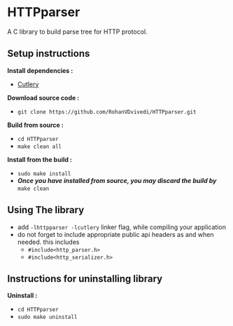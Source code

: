 # HTTPparser
A C library to build parse tree for HTTP protocol.

## Setup instructions
**Install dependencies :**
 * [Cutlery](https://github.com/RohanVDvivedi/Cutlery)

**Download source code :**
 * `git clone https://github.com/RohanVDvivedi/HTTPparser.git`

**Build from source :**
 * `cd HTTPparser`
 * `make clean all`

**Install from the build :**
 * `sudo make install`
 * ***Once you have installed from source, you may discard the build by*** `make clean`

## Using The library
 * add `-lhttpparser -lcutlery` linker flag, while compiling your application
 * do not forget to include appropriate public api headers as and when needed. this includes
   * `#include<http_parser.h>`
   * `#include<http_serializer.h>`

## Instructions for uninstalling library

**Uninstall :**
 * `cd HTTPparser`
 * `sudo make uninstall`
